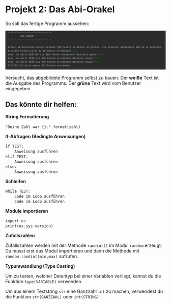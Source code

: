 # Projekt 2: Das Abi-Orakel

So soll das fertige Programm aussehen:

![image](02-screenshot.png)

Versucht, das abgebildete Programm selbst zu bauen. Der **weiße** Text ist die Ausgabe des Programms. Der **grüne** Text wird vom Benutzer eingegeben.


Das könnte dir helfen:
-------------------
**String Formatierung**

`"Deine Zahl war {}.".format(zahl)`

**If-Abfragen (Bedingte Anweisungen)**

    if TEST:
        Anweisung ausführen
    elif TEST:
        Anweisung ausführen
    else:
        Anweisung ausführen
        
**Schleifen**

    while TEST:
        Code im Loop ausführen
        Code im Loop ausführen

**Module importieren**

    import os
    print(os.sys.version)
    
**Zufallszahlen**

Zufallszahlen werden mit der Methode `randint()` im Modul `random` erzeugt. Du musst erst das Modul importieren und dann die Methode mit `random.randint(min,max)` aufrufen.

**Typumwandlung (Type Casting)**

Um zu testen, welcher Datentyp bei einer Variablen vorliegt, kannst du die Funktion `type(VARIABLE)` verwenden.

Um aus einem Textstring `str` eine Ganzzahl `int` zu machen, verwendest du die Funktion `str(GANZZAHL)` oder `int(STRING)` .  